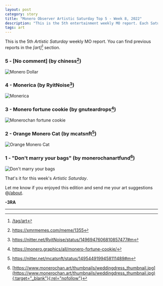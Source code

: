 ```yaml
---
layout: post
category: story
title: "Monero Observer Artistic Saturday Top 5 - Week 8, 2022"
description: "This is the 5th entertainment weekly MO report. Each Saturday I will select the top 5 Monero art/graphics/animations/memes from around the community."
tags: art
---
```


This is the 5th *Artistic Saturday* weekly MO report. You can find previous reports in the *[art]*[^0] section.

### 5 - [No comment] (by chiness[^1])

![Monero Dollar](/assets/img/art/22-8/monero-dollar.png)

### 4 - Monerica (by RyitNoise[^2])

![Monerica](/assets/img/art/22-8/xmr-monerica.png)

### 3 - Monero fortune cookie (by gnuteardrops[^3])

![Monerochan fortune cookie](/assets/img/art/22-8/monero-fortune-cookie.png)

### 2 - Orange Monero Cat (by mcatsnft[^4])

![Orange Monero Cat](/assets/img/art/22-8/orange-monero-cat.png)

### 1 - "Don't marry your bags" (by monerochanartfund[^5])

![Don't marry your bags](/assets/img/art/22-8/xmr-dont-marry-bags.png)

That's it for this week's *Artistic Saturday*.

Let me know if you enjoyed this edition and send me your art suggestions @[/about](/about). 


**-3RA** 

---

[^0]: [/tag/art](/tag/art)
[^1]: https://xmrmemes.com/meme/1355
[^2]: https://nitter.net/RyitNoise/status/1496947606810857477#m
[^3]: https://monero.graphics/all/monero-fortune-cookie/
[^4]: https://nitter.net/mcatsnft/status/1495449199458111489#m
[^5]: [https://www.monerochan.art/thumbnails/weddingdress_thumbnail.jpg](https://www.monerochan.art/thumbnails/weddingdress_thumbnail.jpg){:target="_blank"}{:rel="nofollow"}
